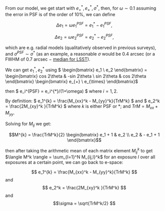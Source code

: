 
From our model, we get start with $e_{+}^*,e_{\times}^*, \sigma^*$, then, for $\omega \sim 0.1$ assuming the error in PSF is of the order of $10\%$, we can define  

$$\Delta e_1 = \omega e_1^{PSF} = e_1^{*}-e_1^{PSF},$$ 

$$\Delta e_2 = \omega e_2^{PSF} = e_2^{*}-e_2^{PSF},$$

which are e.g. radial models (qualitatively observed in previous surveys), and $\sigma^{PSF} \sim \sigma^*$ (as an example, a reasonable $\sigma$ would be 0.4 arcsec (or a FWHM of 0.7 arcsec $-$ [median for LSST](https://www.lsst.org/sites/default/files/docs/137.01_Wolff_LSST_System_8x10.pdf)).

We can get $e_1^*, e_2^*$ using $ \begin{bmatrix} e_1 \\ 
e_2
\end{bmatrix} =  \begin{bmatrix}
cos 2\theta & -sin 2\theta \\
sin 2\theta & cos 2\theta 
\end{bmatrix} \begin{bmatrix} e_{+} \\ 
e_{\times} 
\end{bmatrix}$



then $ e_i^{PSF} = e_i^{*}/(1+\omega) $ where $i=1,2$.

By definition: $ e_1^{k} = \frac{M_{xx}^k - M_{yy}^k}{TrM^k} $ and $ e_2^k = \frac{2M_{xy}^k }{TrM^k} $
where $k$ is either PSF or *; and $TrM = M_{xx} + M_{yy}$.

Solving for $M_{ij}$ we get:

$$M^{k} = \frac{TrM^k}{2} \begin{bmatrix}
     e_1 + 1       &  e_2  \\
     e_2       &  - e_1 + 1
\end{bmatrix}$$

then after taking the arithmetic mean of each matrix element $M_{ij}^k$ to get $\langle M^k \rangle = \sum_{l=1}^N M_{ij,l}^k$ for an exposure $l$ over all exposures at a certain point, we can go back to e-space:

$$ e_1^{k} = \frac{M_{xx}^k - M_{yy}^k}{TrM^k} $$ and $$ e_2^k = \frac{2M_{xy}^k }{TrM^k} $$ and $$\sigma = \sqrt{TrM^k/2} $$

